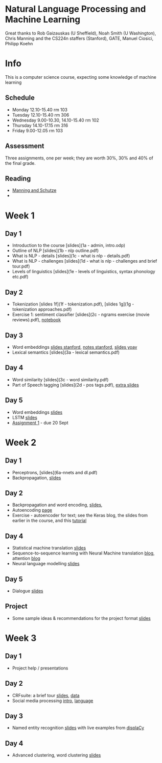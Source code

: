 # Natural Language Processing and Machine Learning

Great thanks to Rob Gaizauskas (U Sheffield), Noah Smith (U Washington), Chris Manning and the CS224n staffers (Stanford), GATE, Manuel Ciosici, Philipp Koehn

# Info

This is a computer science course, expecting some knowledge of machine learning

## Schedule
* Monday 12.10-15.40 rm 103
* Tuesday 12.10-15.40 rm 306
* Wednesday 9.00-10.30, 14.10-15.40 rm 102
* Thursday 14.10-17.15 rm 316
* Friday 9.00-12.05 rm 103

## Assessment

Three assignments, one per week; they are worth 30%, 30% and 40% of the final grade.

## Reading

* [Manning and Schutze](https://www.cs.vassar.edu/~cs366/docs/Manning_Schuetze_StatisticalNLP.pdf)
* 

# Week 1

## Day 1
* Introduction to the course [slides](1a - admin, intro.odp)
* Outline of NLP [slides](1b - nlp outline.pdf)
* What is NLP - details [slides](1c - what is nlp - details.pdf)
* What is NLP - challenges [slides](1d - what is nlp - challenges and brief tour.pdf)
* Levels of linguistics [slides](1e - levels of linguistics, syntax phonology etc.pdf)

## Day 2
* Tokenization [slides 1f](1f - tokenization.pdf), [slides 1g](1g - tokenization approaches.pdf)
* Exercise 1: sentiment classifier [slides](2c - ngrams exercise (movie reviews).pdf), [notebook](reviews.ipynb)

## Day 3
* Word embeddings [slides stanford](http://web.stanford.edu/class/cs224n/slides/cs224n-2019-lecture01-wordvecs1.pdf), [notes stanford](http://web.stanford.edu/class/cs224n/readings/cs224n-2019-notes01-wordvecs1.pdf), [slides yoav](https://www.slideshare.net/mlreview/yoav-goldberg-word-embeddings-what-how-and-whither) 
* Lexical semantics [slides](3a - lexical semantics.pdf)

## Day 4
* Word similarity [slides](3c - word similarity.pdf)
* Part of Speech tagging [slides](2d - pos tags.pdf), [extra slides](4d-markov.pdf) 


## Day 5
* Word embeddings [slides](9b-embeddings.pdf)
* LSTM [slides](11a-lstm.pdf)
* [Assignment 1](assignment%201.pdf) - due 20 Sept

# Week 2

## Day 1
* Perceptrons, [slides](6a-nnets and dl.pdf)
* Backpropagation, [slides](6c-multilayer.pdf)

## Day 2
* Backpropagation and word encoding, [slides](lstm2.pdf), 
* Autoencoding [page](https://blog.keras.io/building-autoencoders-in-keras.html) 
* Exercise - autoencoder for text; see the Keras blog, the slides from earlier in the course, and this [tutorial](https://machinelearningmastery.com/how-to-one-hot-encode-sequence-data-in-python/)

## Day 4
* Statistical machine translation [slides](10c-smt.pdf)
* Sequence-to-sequence learning with Neural Machine translation [blog](https://www.analyticsvidhya.com/blog/2019/01/neural-machine-translation-keras/), attention [blog](https://towardsdatascience.com/light-on-math-ml-attention-with-keras-dc8dbc1fad39)
* Neural language modelling [slides](neural-lm.pdf)

## Day 5
* Dialogue [slides](10a.pdf)

## Project
* Some sample ideas & recommendations for the project format [slides](project.pdf)

# Week 3

## Day 1
* Project help / presentations

## Day 2
* CRFsuite: a brief tour [slides](4e-crfsuite.pdf), [data](4f.tar.gz)
* Social media processing [intro](8a.pdf), [language](8b.pdf)

## Day 3
* Named entity recognition [slides](8c.pdf) with live examples from [displaCy](https://explosion.ai/demos/displacy-ent)

## Day 4
* Advanced clustering, word clustering [slides](clustering_slides.pdf)
